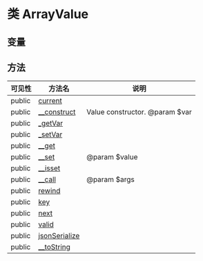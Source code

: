 #  类 ArrayValue




## 变量


## 方法


| 可见性 | 方法名 | 说明 |
|--------|-------|------|
| public |[current](ArrayValue/current.md) |  |
| public |[__construct](ArrayValue/__construct.md) | Value constructor. @param $var |
| public |[_getVar](ArrayValue/_getVar.md) |  |
| public |[_setVar](ArrayValue/_setVar.md) |  |
| public |[__get](ArrayValue/__get.md) |  |
| public |[__set](ArrayValue/__set.md) | @param $value |
| public |[__isset](ArrayValue/__isset.md) |  |
| public |[__call](ArrayValue/__call.md) | @param $args |
| public |[rewind](ArrayValue/rewind.md) |  |
| public |[key](ArrayValue/key.md) |  |
| public |[next](ArrayValue/next.md) |  |
| public |[valid](ArrayValue/valid.md) |  |
| public |[jsonSerialize](ArrayValue/jsonSerialize.md) |  |
| public |[__toString](ArrayValue/__toString.md) |  |
